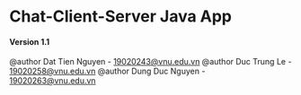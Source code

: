 # Chat-Client-Server Java App

#### Version 1.1

@author Dat Tien Nguyen - 19020243@vnu.edu.vn
@author Duc Trung Le - 19020258@vnu.edu.vn
@author Dung Duc Nguyen - 19020263@vnu.edu.vn
